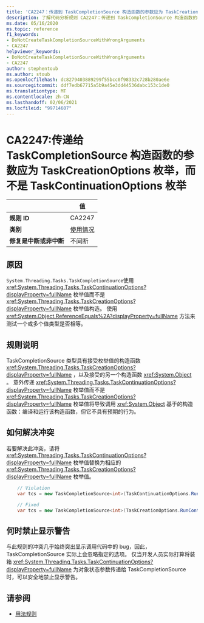 ```yaml
---
title: 'CA2247：传递到 TaskCompletionSource 构造函数的参数应为 TaskCreationOptions 枚举，而不是 System.threading.tasks.taskcontinuationoptions 枚举 (代码分析) '
description: 了解代码分析规则 CA2247：传递到 TaskCompletionSource 构造函数的参数应为 TaskCreationOptions 枚举，而不是 System.threading.tasks.taskcontinuationoptions 枚举
ms.date: 05/16/2020
ms.topic: reference
f1_keywords:
- DoNotCreateTaskCompletionSourceWithWrongArguments
- CA2247
helpviewer_keywords:
- DoNotCreateTaskCompletionSourceWithWrongArguments
- CA2247
author: stephentoub
ms.author: stoub
ms.openlocfilehash: dc8279403889299f55bcc0f98332c728b280ae6e
ms.sourcegitcommit: ddf7edb67715a5b9a45e3dd44536dabc153c1de0
ms.translationtype: MT
ms.contentlocale: zh-CN
ms.lasthandoff: 02/06/2021
ms.locfileid: "99714607"
---
```

# <a name="ca2247-argument-passed-to-taskcompletionsource-constructor-should-be-taskcreationoptions-enum-instead-of-taskcontinuationoptions-enum"></a>CA2247:传递给 TaskCompletionSource 构造函数的参数应为 TaskCreationOptions 枚举，而不是 TaskContinuationOptions 枚举

| | 值 |
|-|-|
| **规则 ID** |CA2247|
| **类别** |[使用情况](usage-warnings.md)|
| **修复是中断或非中断** |不间断|

## <a name="cause"></a>原因

`System.Threading.Tasks.TaskCompletionSource`使用 <xref:System.Threading.Tasks.TaskContinuationOptions?displayProperty=fullName> 枚举值而不是 <xref:System.Threading.Tasks.TaskCreationOptions?displayProperty=fullName> 枚举值构造。
使用 <xref:System.Object.ReferenceEquals%2A?displayProperty=fullName> 方法来测试一个或多个值类型是否相等。

## <a name="rule-description"></a>规则说明

TaskCompletionSource 类型具有接受枚举值的构造函数 <xref:System.Threading.Tasks.TaskCreationOptions?displayProperty=fullName> ，以及接受的另一个构造函数 <xref:System.Object> 。  意外传递 <xref:System.Threading.Tasks.TaskContinuationOptions?displayProperty=fullName> 枚举值而不是 <xref:System.Threading.Tasks.TaskCreationOptions?displayProperty=fullName> 枚举值将导致调用 <xref:System.Object> 基于的构造函数：编译和运行该构造函数，但它不具有预期的行为。

## <a name="how-to-fix-violations"></a>如何解决冲突

若要解决此冲突，请将 <xref:System.Threading.Tasks.TaskContinuationOptions?displayProperty=fullName> 枚举值替换为相应的 <xref:System.Threading.Tasks.TaskCreationOptions?displayProperty=fullName> 枚举值。

```csharp
    // Violation
    var tcs = new TaskCompletionSource<int>(TaskContinuationOptions.RunContinuationsAsynchronously);

    // Fixed
    var tcs = new TaskCompletionSource<int>(TaskCreationOptions.RunContinuationsAsynchronously);
```

## <a name="when-to-suppress-warnings"></a>何时禁止显示警告

与此规则的冲突几乎始终突出显示调用代码中的 bug，因此，TaskCompletionSource 实际上会忽略指定的选项。  仅当开发人员实际打算将装箱 <xref:System.Threading.Tasks.TaskContinuationOptions?displayProperty=fullName> 为对象状态参数传递给 TaskCompletionSource 时，可以安全地禁止显示警告。

## <a name="see-also"></a>请参阅

- [用法规则](usage-warnings.md)
